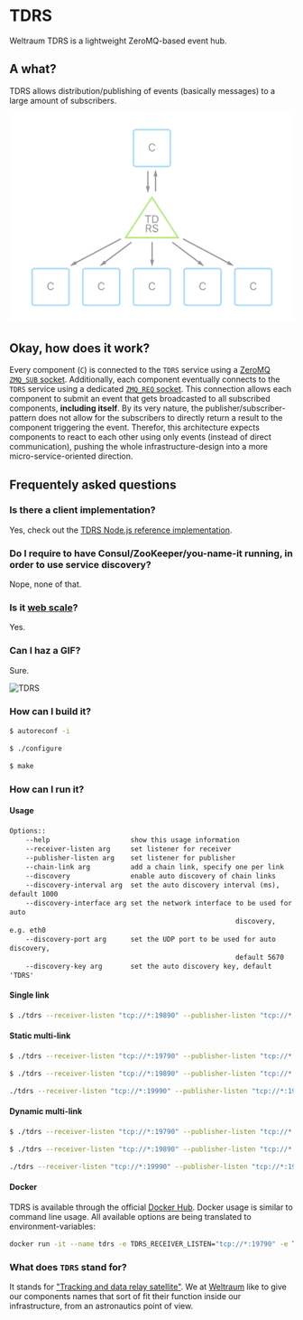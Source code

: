 # TDRS
Weltraum TDRS is a lightweight ZeroMQ-based event hub.

## A what?

TDRS allows distribution/publishing of events (basically messages) to a large amount of subscribers.

![TDRS overview](README/tdrs01@2x.png)

## Okay, how does it work?

Every component (`C`) is connected to the `TDRS` service using a [ZeroMQ](http://zeromq.org) [`ZMQ_SUB` socket](http://api.zeromq.org/4-0:zmq-socket#toc10). Additionally, each component eventually connects to the `TDRS` service using a dedicated [`ZMQ_REQ` socket](http://api.zeromq.org/4-0:zmq-socket#toc4). This connection allows each component to submit an event that gets broadcasted to all subscribed components, **including itself**. By its very nature, the publisher/subscriber-pattern does not allow for the subscribers to directly return a result to the component triggering the event. Therefor, this architecture expects components to react to each other using only events (instead of direct communication), pushing the whole infrastructure-design into a more micro-service-oriented direction.

## Frequentely asked questions

### Is there a client implementation?

Yes, check out the [TDRS Node.js reference implementation](http://github.com/weltraumco/tdrs-node).

### Do I require to have Consul/ZooKeeper/you-name-it running, in order to use service discovery?

Nope, none of that.

### Is it [web scale](https://www.youtube.com/watch?v=b2F-DItXtZs)?

Yes.

### Can I haz a GIF?

Sure.

![TDRS](README/tdrs01.gif)

### How can I build it?

```bash
$ autoreconf -i
```

```bash
$ ./configure
```

```bash
$ make
```

### How can I run it?

#### Usage

```
Options::
	--help                    show this usage information
	--receiver-listen arg     set listener for receiver
	--publisher-listen arg    set listener for publisher
	--chain-link arg          add a chain link, specify one per link
	--discovery               enable auto discovery of chain links
	--discovery-interval arg  set the auto discovery interval (ms), default 1000
	--discovery-interface arg set the network interface to be used for auto
														discovery, e.g. eth0
	--discovery-port arg      set the UDP port to be used for auto discovery,
														default 5670
	--discovery-key arg       set the auto discovery key, default 'TDRS'
```

#### Single link

```bash
$ ./tdrs --receiver-listen "tcp://*:19890" --publisher-listen "tcp://*:19891"
```

#### Static multi-link

```bash
$ ./tdrs --receiver-listen "tcp://*:19790" --publisher-listen "tcp://*:19791" --chain-link "tcp://127.0.0.1:19891" --chain-link "tcp://127.0.0.1:19991"
```

```bash
$ ./tdrs --receiver-listen "tcp://*:19890" --publisher-listen "tcp://*:19891" --chain-link "tcp://127.0.0.1:19791" --chain-link "tcp://127.0.0.1:19991"
```

```bash
./tdrs --receiver-listen "tcp://*:19990" --publisher-listen "tcp://*:19991" --chain-link "tcp://127.0.0.1:19891" --chain-link "tcp://127.0.0.1:19791"
```

#### Dynamic multi-link

```bash
$ ./tdrs --receiver-listen "tcp://*:19790" --publisher-listen "tcp://*:19791" --discovery
```

```bash
$ ./tdrs --receiver-listen "tcp://*:19890" --publisher-listen "tcp://*:19891" --discovery
```

```bash
./tdrs --receiver-listen "tcp://*:19990" --publisher-listen "tcp://*:19991" --discovery
```

#### Docker

TDRS is available through the official [Docker Hub](https://hub.docker.com/r/weltraum/tdrs/). Docker usage is similar to command line usage. All available options are being translated to environment-variables:

```bash
docker run -it --name tdrs -e TDRS_RECEIVER_LISTEN="tcp://*:19790" -e TDRS_PUBLISHER_LISTEN="tcp://*:19791" -e TDRS_DISCOVERY=true weltraum/tdrs
```

### What does `TDRS` stand for?

It stands for ["Tracking and data relay satellite"](https://en.wikipedia.org/wiki/Tracking_and_data_relay_satellite). We at [Weltraum](https://weltraum.co) like to give our components names that sort of fit their function inside our infrastructure, from an astronautics point of view.
